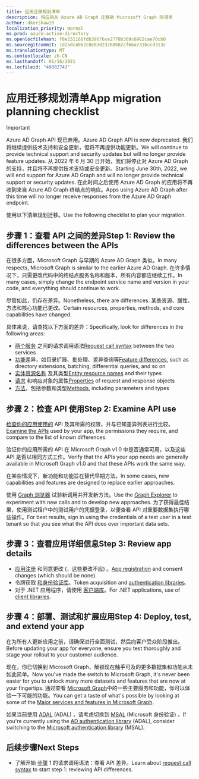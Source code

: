 ```yaml
---
title: 应用迁移规划清单
description: 将应用从 Azure AD Graph 迁移到 Microsoft Graph 的清单
author: dkershaw10
localization_priority: Normal
ms.prod: azure-active-directory
ms.openlocfilehash: f8e231166fdb39676ce2778b369c6962cae70cb0
ms.sourcegitcommit: 1d2adc4062c8e83d23768682cf66a731bccd313c
ms.translationtype: MT
ms.contentlocale: zh-CN
ms.lasthandoff: 01/16/2021
ms.locfileid: "49882743"
---
```

# <a name="app-migration-planning-checklist"></a><span data-ttu-id="b0141-103">应用迁移规划清单</span><span class="sxs-lookup"><span data-stu-id="b0141-103">App migration planning checklist</span></span>

> [!Important]
> <span data-ttu-id="b0141-104">Azure AD Graph API 现已弃用。</span><span class="sxs-lookup"><span data-stu-id="b0141-104">Azure AD Graph API is now deprecated.</span></span> <span data-ttu-id="b0141-105">我们将继续提供技术支持和安全更新，但将不再提供功能更新。</span><span class="sxs-lookup"><span data-stu-id="b0141-105">We will continue to provide technical support and security updates but will no longer provide feature updates.</span></span>
> <span data-ttu-id="b0141-106">从 2022 年 6 月 30 日开始，我们将停止对 Azure AD Graph 的支持，并且将不再提供技术支持或安全更新。</span><span class="sxs-lookup"><span data-stu-id="b0141-106">Starting June 30th, 2022, we will end support for Azure AD Graph and will no longer provide technical support or security updates.</span></span> <span data-ttu-id="b0141-107">在此时间之后使用 Azure AD Graph 的应用将不再收到来自 Azure AD Graph 终结点的响应。</span><span class="sxs-lookup"><span data-stu-id="b0141-107">Apps using Azure AD Graph after this time will no longer receive responses from the Azure AD Graph endpoint.</span></span>

<span data-ttu-id="b0141-108">使用以下清单规划迁移。</span><span class="sxs-lookup"><span data-stu-id="b0141-108">Use the following checklist to plan your migration.</span></span>

## <a name="step-1-review-the-differences-between-the-apis"></a><span data-ttu-id="b0141-109">步骤 1：查看 API 之间的差异</span><span class="sxs-lookup"><span data-stu-id="b0141-109">Step 1: Review the differences between the APIs</span></span>

<span data-ttu-id="b0141-110">在很多方面，Microsoft Graph 与早期的 Azure AD Graph 类似。</span><span class="sxs-lookup"><span data-stu-id="b0141-110">In many respects, Microsoft Graph is similar to the earlier Azure AD Graph.</span></span> <span data-ttu-id="b0141-111">在许多情况下，只需更改代码中的终结点服务名称和版本，所有内容都应继续工作。</span><span class="sxs-lookup"><span data-stu-id="b0141-111">In many cases, simply change the endpoint service name and version in your code, and everything should continue to work.</span></span>

<span data-ttu-id="b0141-112">尽管如此，仍存在差异。</span><span class="sxs-lookup"><span data-stu-id="b0141-112">Nonetheless, there are differences.</span></span> <span data-ttu-id="b0141-113">某些资源、属性、方法和核心功能已更改。</span><span class="sxs-lookup"><span data-stu-id="b0141-113">Certain resources, properties, methods, and core capabilities have changed.</span></span>

<span data-ttu-id="b0141-114">具体来说，请查找以下方面的差异：</span><span class="sxs-lookup"><span data-stu-id="b0141-114">Specifically, look for differences in the following areas:</span></span>

- <span data-ttu-id="b0141-115">[两个服务](migrate-azure-ad-graph-request-differences.md) 之间的请求调用语法</span><span class="sxs-lookup"><span data-stu-id="b0141-115">[Request call syntax](migrate-azure-ad-graph-request-differences.md) between the two services</span></span>
- <span data-ttu-id="b0141-116">[功能](migrate-azure-ad-graph-feature-differences.md)差异，如目录扩展、批处理、差异查询等</span><span class="sxs-lookup"><span data-stu-id="b0141-116">[Feature differences](migrate-azure-ad-graph-feature-differences.md), such as directory extensions, batching, differential queries, and so on</span></span>
- <span data-ttu-id="b0141-117">[实体资源名称](migrate-azure-ad-graph-resource-differences.md) 及其类型</span><span class="sxs-lookup"><span data-stu-id="b0141-117">[Entity resource names](migrate-azure-ad-graph-resource-differences.md) and their types</span></span>
- <span data-ttu-id="b0141-118">[请求](migrate-azure-ad-graph-property-differences.md) 和响应对象的属性</span><span class="sxs-lookup"><span data-stu-id="b0141-118">[Properties](migrate-azure-ad-graph-property-differences.md) of request and response objects</span></span>
- <span data-ttu-id="b0141-119">[方法](migrate-azure-ad-graph-method-differences.md)，包括参数和类型</span><span class="sxs-lookup"><span data-stu-id="b0141-119">[Methods](migrate-azure-ad-graph-method-differences.md), including parameters and types</span></span>

## <a name="step-2-examine-api-use"></a><span data-ttu-id="b0141-120">步骤 2：检查 API 使用</span><span class="sxs-lookup"><span data-stu-id="b0141-120">Step 2: Examine API use</span></span>

<span data-ttu-id="b0141-121">[检查你的应用使用的](migrate-azure-ad-graph-audit-api-use.md) API 及其所需的权限，并与已知差异列表进行比较。</span><span class="sxs-lookup"><span data-stu-id="b0141-121">[Examine the APIs](migrate-azure-ad-graph-audit-api-use.md) used by your app, the permissions they require, and compare to the list of known differences.</span></span>  

<span data-ttu-id="b0141-122">验证你的应用所需的 API 在 Microsoft Graph v1.0 中是否通常可用，以及这些 API 是否以相同方式工作。</span><span class="sxs-lookup"><span data-stu-id="b0141-122">Verify that the APIs your app needs are generally available in Microsoft Graph v1.0 and that these APIs work the same way.</span></span>

<span data-ttu-id="b0141-123">在某些情况下，新功能和功能旨在替代早期方法。</span><span class="sxs-lookup"><span data-stu-id="b0141-123">In some cases, new capabilities and features are designed to replace earlier approaches.</span></span>

<span data-ttu-id="b0141-124">使用 [Graph 浏览器](https://aka.ms/ge) 试验新调用并开发新方法。</span><span class="sxs-lookup"><span data-stu-id="b0141-124">Use the [Graph Explorer](https://aka.ms/ge) to experiment with new calls and to develop new approaches.</span></span> <span data-ttu-id="b0141-125">为了获得最佳结果，使用测试租户中的测试用户的凭据登录，以便查看 API 对重要数据集执行哪些操作。</span><span class="sxs-lookup"><span data-stu-id="b0141-125">For best results, sign in using the credentials of a test user in a test tenant so that you see what the API does over important data sets.</span></span>

## <a name="step-3-review-app-details"></a><span data-ttu-id="b0141-126">步骤 3：查看应用详细信息</span><span class="sxs-lookup"><span data-stu-id="b0141-126">Step 3: Review app details</span></span>

- <span data-ttu-id="b0141-127">[应用注册](migrate-azure-ad-graph-app-registration.md) 和同意更改 (，这些更改不应) 。</span><span class="sxs-lookup"><span data-stu-id="b0141-127">[App registration](migrate-azure-ad-graph-app-registration.md) and consent changes (which should be none).</span></span>
- <span data-ttu-id="b0141-128">令牌获取 [和身份验证库](migrate-azure-ad-graph-authentication-library.md)。</span><span class="sxs-lookup"><span data-stu-id="b0141-128">Token acquisition and [authentication libraries](migrate-azure-ad-graph-authentication-library.md).</span></span>
- <span data-ttu-id="b0141-129">对于 .NET 应用程序，请使用 [客户端库](migrate-azure-ad-graph-client-libraries.md)。</span><span class="sxs-lookup"><span data-stu-id="b0141-129">For .NET applications, use of [client libraries](migrate-azure-ad-graph-client-libraries.md).</span></span>

## <a name="step-4-deploy-test-and-extend-your-app"></a><span data-ttu-id="b0141-130">步骤 4：部署、测试和扩展应用</span><span class="sxs-lookup"><span data-stu-id="b0141-130">Step 4: Deploy, test, and extend your app</span></span>

<span data-ttu-id="b0141-131">在为所有人更新应用之前，请确保进行全面测试，然后向客户受众阶段推出。</span><span class="sxs-lookup"><span data-stu-id="b0141-131">Before updating your app for everyone, ensure you test thoroughly and stage your rollout to your customer audience.</span></span>

<span data-ttu-id="b0141-132">现在，你已切换到 Microsoft Graph，解锁现在触手可及的更多数据集和功能从未如此简单。</span><span class="sxs-lookup"><span data-stu-id="b0141-132">Now you've made the switch to Microsoft Graph, it's never been easier for you to unlock many more datasets and features that are now at your fingertips.</span></span> <span data-ttu-id="b0141-133">通过查看 [Microsoft Graph](./overview-major-services.md)中的一些主要服务和功能，你可以体验一下可能的功能。</span><span class="sxs-lookup"><span data-stu-id="b0141-133">You can get a taste of what's possible by looking at some of the [Major services and features in Microsoft Graph](./overview-major-services.md).</span></span>

<span data-ttu-id="b0141-134">如果当前使用 [ADAL](/azure/active-directory/develop/active-directory-authentication-libraries) (ADAL) ，请考虑切换到 [MSAL](/azure/active-directory/develop/reference-v2-libraries) (Microsoft 身份验证) 。</span><span class="sxs-lookup"><span data-stu-id="b0141-134">If you're currently using the [AD authentication library](/azure/active-directory/develop/active-directory-authentication-libraries) (ADAL), consider switching to the [Microsoft authentication library](/azure/active-directory/develop/reference-v2-libraries) (MSAL).</span></span>

## <a name="next-steps"></a><span data-ttu-id="b0141-135">后续步骤</span><span class="sxs-lookup"><span data-stu-id="b0141-135">Next Steps</span></span>

- <span data-ttu-id="b0141-136">了解开始 [步骤](migrate-azure-ad-graph-request-differences.md) 1 的请求调用语法：查看 API 差异。</span><span class="sxs-lookup"><span data-stu-id="b0141-136">Learn about [request call syntax](migrate-azure-ad-graph-request-differences.md) to start step 1: reviewing API differences.</span></span>